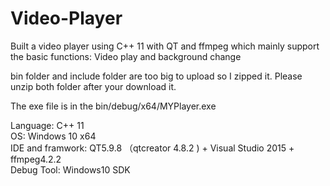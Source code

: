 # Video-Player

Built a video player using C++ 11 with QT and ffmpeg which mainly support the basic functions: Video play and background change  

bin folder and include folder are too big to upload so I zipped it. Please unzip both folder after your download it.  

The exe file is in the bin/debug/x64/MYPlayer.exe  

Language: C++ 11  
OS: Windows 10 x64  
IDE and framwork: QT5.9.8 （qtcreator 4.8.2 ) + Visual Studio 2015 + ffmpeg4.2.2  
Debug Tool: Windows10 SDK  



